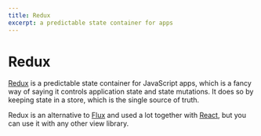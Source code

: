```yaml
---
title: Redux
excerpt: a predictable state container for apps
---
```


# Redux

[Redux](http://redux.js.org/) is a predictable state container for JavaScript apps, which is a fancy way of saying it controls application state and state mutations. It does so by keeping state in a store, which is the single source of truth.

Redux is an alternative to [Flux](/_glossary/FLUX.md) and used a lot together with [React](/_glossary/REACT.md), but you can use it with any other view library.
